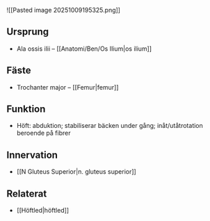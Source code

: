![[Pasted image 20251009195325.png]]
## Ursprung
- Ala ossis ilii – [[Anatomi/Ben/Os Ilium|os ilium]]

## Fäste
- Trochanter major – [[Femur|femur]]

## Funktion
- Höft: abduktion; stabiliserar bäcken under gång; inåt/utåtrotation beroende på fibrer

## Innervation
- [[N Gluteus Superior|n. gluteus superior]]

## Relaterat
- [[Höftled|höftled]]
